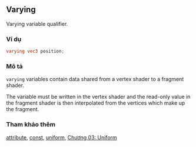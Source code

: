 ## Varying
Varying variable qualifier.

### Ví dụ
```glsl
varying vec3 position;
```

### Mô tả
```varying``` variables contain data shared from a vertex shader to a fragment shader.

The variable must be written in the vertex shader and the read-only value in the fragment shader is then interpolated from the vertices which make up the fragment.

### Tham khảo thêm
[attribute](/glossary/?lan=vi&search=attribute), [const](/glossary/?lan=vi&search=const), [uniform](/glossary/?lan=vi&search=uniform), [Chương 03: Uniform](/03/?lan=vi)
